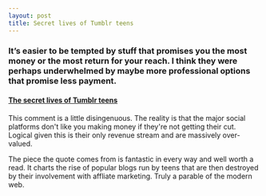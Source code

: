 ```yaml
---
layout: post
title: Secret lives of Tumblr teens
---
```


### It’s easier to be tempted by stuff that promises you the most money or the most return for your reach. I think they were perhaps underwhelmed by maybe more professional options that promise less payment.

#### <a href="https://newrepublic.com/article/129002/secret-lives-tumblr-teens">The secret lives of Tumblr teens</a>

This comment is a little disingenuous. The reality is that the major social platforms don't like you making money if they're not getting their cut. Logical given this is their only revenue stream and are massively over-valued.

The piece the quote comes from is fantastic in every way and well worth a read. It charts the rise of popular blogs run by teens that are then destroyed by their involvement with affliate marketing. Truly a parable of the modern web.
